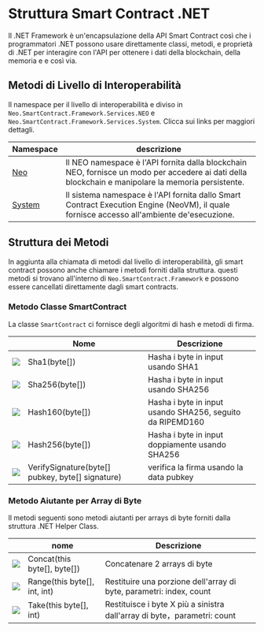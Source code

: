 # Struttura Smart Contract .NET

Il .NET Framework è un'encapsulazione della API Smart Contract così che i programmatori .NET possono usare direttamente classi, metodi, e proprietà di .NET per interagire con l'API per ottenere i dati della blockchain, della memoria e e così via.

## Metodi di Livello di Interoperabilità

Il namespace per il livello di interoperabilità e diviso in `Neo.SmartContract.Framework.Services.NEO` e `Neo.SmartContract.Framework.Services.System`. Clicca sui links per maggiori dettagli. 

| Namespace                  | descrizione                              |
| -------------------------- | ---------------------------------------- |
| [Neo](dotnet/neo.md)       | Il NEO namespace è l'API fornita dalla blockchain NEO, fornisce un modo per accedere ai dati della blockchain e manipolare la memoria persistente. |
| [System](dotnet/system.md) | Il sistema namespace è l'API fornita dallo Smart Contract Execution Engine (NeoVM), il quale fornisce accesso all'ambiente de'esecuzione. |

## Struttura dei Metodi

In aggiunta alla chiamata di metodi dal livello di interoperabilità, gli smart contract possono anche chiamare i metodi forniti dalla struttura. questi metodi si trovano all'interno di `Neo.SmartContract.Framework` e possono essere cancellati direttamente dagli smart contracts.

### Metodo Classe SmartContract

La classe `SmartContract` ci fornisce degli algoritmi di hash e metodi di firma.

|                                          | Nome                                     | Descrizione                              |
| ---------------------------------------- | ---------------------------------------- | ---------------------------------------- |
| ![](https://i-msdn.sec.s-msft.com/dynimg/IC91302.jpeg) | Sha1(byte[])                             | Hasha i byte in input usando SHA1        |
| ![](https://i-msdn.sec.s-msft.com/dynimg/IC91302.jpeg) | Sha256(byte[])                           | Hasha i byte in input usando SHA256      |
| ![](https://i-msdn.sec.s-msft.com/dynimg/IC91302.jpeg) | Hash160(byte[])                          | Hasha i byte in input usando SHA256, seguito da RIPEMD160 |
| ![](https://i-msdn.sec.s-msft.com/dynimg/IC91302.jpeg) | Hash256(byte[])                          | Hasha i byte in input doppiamente usando SHA256 |
| ![](https://i-msdn.sec.s-msft.com/dynimg/IC91302.jpeg) | VerifySignature(byte[] pubkey, byte[] signature) | verifica la firma usando la data pubkey |

### Metodo Aiutante per Array di Byte

Il metodi seguenti sono metodi aiutanti per arrays di byte forniti dalla struttura .NET Helper Class.

|                                          | nome                         | Descrizione                              |
| ---------------------------------------- | ---------------------------- | ---------------------------------------- |
| ![](https://i-msdn.sec.s-msft.com/dynimg/IC91302.jpeg) | Concat(this byte[], byte[])  | Concatenare 2 arrays di byte                |
| ![](https://i-msdn.sec.s-msft.com/dynimg/IC91302.jpeg) | Range(this byte[], int, int) | Restituire una porzione dell'array di byte, parametri: index, count |
| ![](https://i-msdn.sec.s-msft.com/dynimg/IC91302.jpeg) | Take(this byte[], int)       | Restituisce i byte X più a sinistra dall'array di byte，parametri: count |
